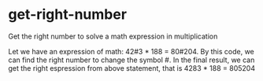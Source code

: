 # get-right-number
Get the right number to solve a math expression in multiplication 

Let we have an expression of math: 42#3 * 188 = 80#204.
By this code, we can find the right number to change the symbol #.
In the final result, we can get the right espression from above statement, that is 4283 * 188 = 805204
